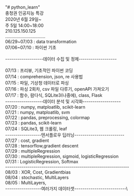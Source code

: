 "# python_learn"\
충청권 인공지능 특강\
2020년 6월 29일~\
주 5일 14:00~18:00\
210.125.150.125\
................................\
06/29\~07/03 : data transformation\
07/06\~07/10 : 파이썬 기초\
\
-------------------데이터 수집 및 정제-------------------\
\
07/13 : 프리뷰, 기초적인 파이썬 코딩\
07/14 : comprehension, json, re 사용법\
07/15 : 파일, 기상청 데이터로 파싱\
07/16 : 파싱 2회차, csv 파일 다루기, openAPI 가져오기\
07/17 : 함수, 람다식, SQLite3(나중에), class, Flask\
-------------------데이터 분석 및 시각화-------------------\
07/20 : numpy, matploatlib, scikit-learn\
07/21 : numpy, matploatlib, svm\
07/22 : pandas, preprocessing, colormap\
07/23 : pandas, scikit-learn\
07/24 : SQLite3, 웹 크롤링, leaf\
------------------텐서플로우 딥러닝-------------------------\
07/27 : cost, gradient\
07/28 : tensorflow,gradient descent\
07/29 : multipleRegression\
07/30 : multipleRegression, sigmoid, logisticRegression\
07/31 : LogisticRegression, Softmax\
--------------------------------------------------------------\
08/03 : XOR, Cost, Gradientbias\
08/04 : stochastic, MultiLayers\
08/05 : MultiLayers, \
------------------여러가지 데이터셋--------------------------\
